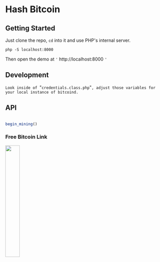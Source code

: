 # Hash Bitcoin

## Getting Started

Just clone the repo, `cd` into it and use PHP's internal server.

`php -S localhost:8000`

Then open the demo at `'` http://localhost:8000 `'`

##  Development
`Look inside of `"`credentials.class.php`"`, adjust those variables for your local instance of bitcoind.`

## API

```JavaScript

begin_mining()


```
### Free Bitcoin Link
<a href='https://freebitco.in/?r=7594880' target='_blank'>
<img src='https://media.giphy.com/media/26zzh90N0x5BPLgJ2/giphy.gif' titlte='GIFY' width="30%" height="30%">
</a>

